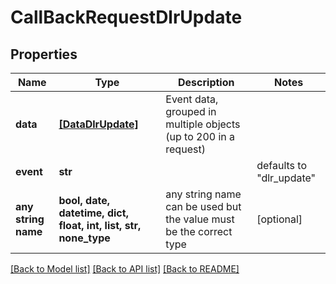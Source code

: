 # CallBackRequestDlrUpdate


## Properties
Name | Type | Description | Notes
------------ | ------------- | ------------- | -------------
**data** | [**[DataDlrUpdate]**](DataDlrUpdate.md) | Event data, grouped in multiple objects (up to 200 in a request) | 
**event** | **str** |  | defaults to "dlr_update"
**any string name** | **bool, date, datetime, dict, float, int, list, str, none_type** | any string name can be used but the value must be the correct type | [optional]

[[Back to Model list]](../../README.md#models) [[Back to API list]](../../README.md#available-methods) [[Back to README]](../../README.md)


